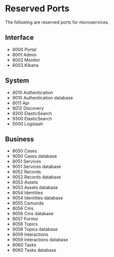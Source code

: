 # Reserved Ports

The following are reserved ports for microservices.

## Interface

- 8000 Portal
- 8001 Admin
- 8002 Monitor
- 8003 Kibana

## System

- 8010 Authentication
- 9010 Authentication database
- 8011 Api
- 8012 Discovery
- 9200 ElasticSearch
- 9300 ElasticSearch
- 5000 Logstash

## Business

- 8050 Cases
- 9050 Cases database
- 8051 Services
- 9051 Services database
- 8052 Records
- 9052 Records database
- 8053 Assets
- 9053 Assets database
- 8054 Identities
- 9054 Identities database
- 8055 Camunda
- 8056 Cms
- 9056 Cms database
- 8057 Formio
- 8058 Topics
- 9058 Topics database
- 8059 Interactions
- 9059 Interactions database
- 8060 Tasks
- 9060 Tasks database

